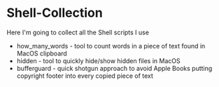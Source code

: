 # Shell-Collection
Here I'm going to collect all the Shell scripts I use

 - how_many_words - tool to count words in a piece of text found in MacOS clipboard
 - hidden - tool to quickly hide/show hidden files in MacOS
 - bufferguard - quick shotgun approach to avoid Apple Books putting copyright footer into every copied piece of text
